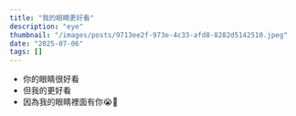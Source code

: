 ```yaml
---
title: "我的眼睛更好看"
description: "eye"
thumbnail: "/images/posts/9713ee2f-973e-4c33-afd8-8282d5142510.jpeg"
date: "2025-07-06"
tags: []
---
```

- 你的眼睛很好看
- 但我的更好看
- 因為我的眼睛裡面有你😭🫵
